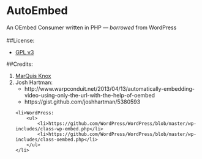 AutoEmbed
======

An OEmbed Consumer written in PHP &mdash; <i>borrowed</i> from WordPress
<br><br>
##License: 
<ul>
    <li>
        <a href="http://www.gnu.org/licenses/gpl-3.0.txt" target="_blank">GPL v3</a>
    </li>
</ul>

##Credits: 
<ol>
    <li><a href="https://github.com/MarQuisKnox">MarQuis Knox</a></li>
    <li>Josh Hartman: 
        <ul>
            <li>
                http://www.warpconduit.net/2013/04/13/automatically-embedding-video-using-only-the-url-with-the-help-of-oembed         </li>
            <li>
                https://gist.github.com/joshhartman/5380593
            </li>
        </ul>
    </li>
    
    <li>WordPress:  
        <ul>
            <li>https://github.com/WordPress/WordPress/blob/master/wp-includes/class-wp-embed.php</li>
            <li>https://github.com/WordPress/WordPress/blob/master/wp-includes/class-oembed.php</li>
        </ul>
    </li>
</ol>
